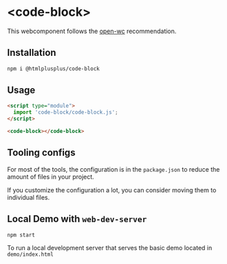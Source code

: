 # \<code-block>

This webcomponent follows the [open-wc](https://github.com/open-wc/open-wc) recommendation.

## Installation

```bash
npm i @htmlplusplus/code-block
```

## Usage

```html
<script type="module">
  import 'code-block/code-block.js';
</script>

<code-block></code-block>
```



## Tooling configs

For most of the tools, the configuration is in the `package.json` to reduce the amount of files in your project.

If you customize the configuration a lot, you can consider moving them to individual files.

## Local Demo with `web-dev-server`

```bash
npm start
```

To run a local development server that serves the basic demo located in `demo/index.html`
